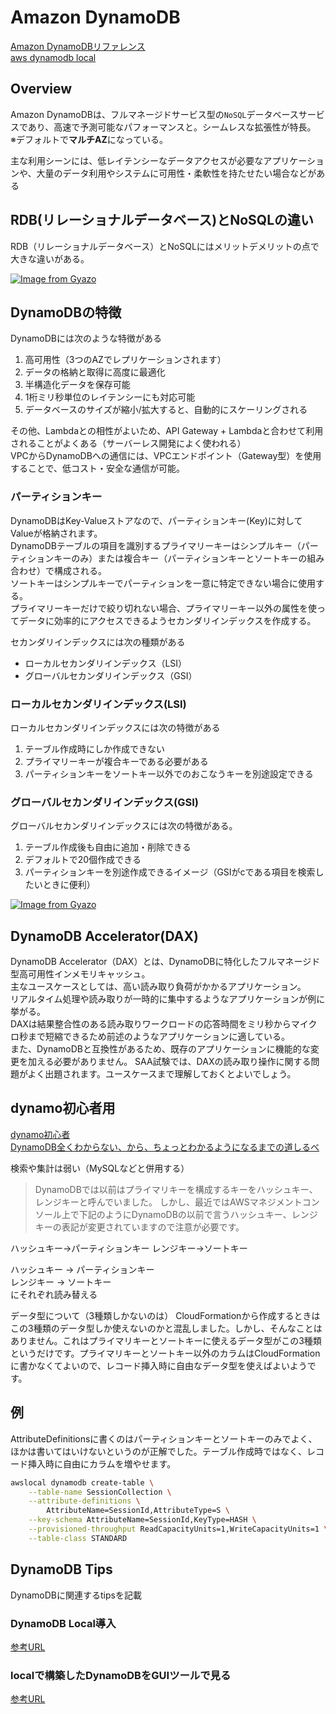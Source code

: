 # Amazon DynamoDB

[Amazon DynamoDBリファレンス](https://docs.aws.amazon.com/ja_jp/amazondynamodb/latest/developerguide/Introduction.html)  
[aws dynamodb local](https://www.wakuwakubank.com/posts/675-aws-cli-dynamodb/#index_id10)

## Overview

Amazon DynamoDBは、フルマネージドサービス型の`NoSQL`データベースサービスであり、高速で予測可能なパフォーマンスと。シームレスな拡張性が特長。  
※デフォルトで**マルチAZ**になっている。

主な利用シーンには、低レイテンシーなデータアクセスが必要なアプリケーションや、大量のデータ利用やシステムに可用性・柔軟性を持たせたい場合などがある

## RDB(リレーショナルデータベース)とNoSQLの違い

RDB（リレーショナルデータベース）とNoSQLにはメリットデメリットの点で大きな違いがある。

[![Image from Gyazo](https://i.gyazo.com/bc6c384072d5b7d7eca404ed8b3b6c0e.png)](https://gyazo.com/bc6c384072d5b7d7eca404ed8b3b6c0e)

## DynamoDBの特徴

DynamoDBには次のような特徴がある

1. 高可用性（3つのAZでレプリケーションされます）
2. データの格納と取得に高度に最適化
3. 半構造化データを保存可能
4. 1桁ミリ秒単位のレイテンシーにも対応可能
5. データベースのサイズが縮小/拡大すると、自動的にスケーリングされる

その他、Lambdaとの相性がよいため、API Gateway + Lambdaと合わせて利用されることがよくある（サーバーレス開発によく使われる）  
VPCからDynamoDBへの通信には、VPCエンドポイント（Gateway型）を使用することで、低コスト・安全な通信が可能。

### パーティションキー

DynamoDBはKey-Valueストアなので、パーティションキー(Key)に対してValueが格納されます。  
DynamoDBテーブルの項目を識別するプライマリーキーはシンプルキー（パーティションキーのみ）または複合キー（パーティションキーとソートキーの組み合わせ）で構成される。  
ソートキーはシンプルキーでパーティションを一意に特定できない場合に使用する。  
プライマリーキーだけで絞り切れない場合、プライマリーキー以外の属性を使ってデータに効率的にアクセスできるようセカンダリインデックスを作成する。

セカンダリインデックスには次の種類がある

- ローカルセカンダリインデックス（LSI）
- グローバルセカンダリインデックス（GSI）

### ローカルセカンダリインデックス(LSI)

ローカルセカンダリインデックスには次の特徴がある

1. テーブル作成時にしか作成できない
2. プライマリーキーが複合キーである必要がある
3. パーティションキーをソートキー以外でのおこなうキーを別途設定できる

### グローバルセカンダリインデックス(GSI)

グローバルセカンダリインデックスには次の特徴がある。

1. テーブル作成後も自由に追加・削除できる
2. デフォルトで20個作成できる
3. パーティションキーを別途作成できるイメージ（GSIがcである項目を検索したいときに便利）

[![Image from Gyazo](https://i.gyazo.com/2741762c08932773c8e0c21dbe288f1e.png)](https://gyazo.com/2741762c08932773c8e0c21dbe288f1e)

## DynamoDB Accelerator(DAX)

DynamoDB Accelerator（DAX）とは、DynamoDBに特化したフルマネージド型高可用性インメモリキャッシュ。  
主なユースケースとしては、高い読み取り負荷がかかるアプリケーション。  
リアルタイム処理や読み取りが一時的に集中するようなアプリケーションが例に挙がる。  
DAXは結果整合性のある読み取りワークロードの応答時間をミリ秒からマイクロ秒まで短縮できるため前述のようなアプリケーションに適している。  
また、DynamoDBと互換性があるため、既存のアプリケーションに機能的な変更を加える必要がありません。 SAA試験では、DAXの読み取り操作に関する問題がよく出題されます。ユースケースまで理解しておくとよいでしょう。

## dynamo初心者用

[dynamo初心者](https://qiita.com/hshimo/items/e5ad98b21786d796f1da)  
[DynamoDB全くわからない、から、ちょっとわかるようになるまでの道しるべ](https://dev.classmethod.jp/articles/dynamodb-chottowakaru/)

検索や集計は弱い（MySQLなどと併用する）

> DynamoDBでは以前はプライマリキーを構成するキーをハッシュキー、レンジキーと呼んでいました。
> しかし、最近ではAWSマネジメントコンソール上で下記のようにDynamoDBの以前で言うハッシュキー、レンジキーの表記が変更されていますので注意が必要です。

ハッシュキー→パーティションキー
レンジキー→ソートキー

ハッシュキー → パーティションキー  
レンジキー → ソートキー  
にそれぞれ読み替える

データ型について（3種類しかないのは）
CloudFormationから作成するときはこの3種類のデータ型しか使えないのかと混乱しました。しかし、そんなことはありません。これはプライマリキーとソートキーに使えるデータ型がこの3種類というだけです。プライマリキーとソートキー以外のカラムはCloudFormationに書かなくてよいので、レコード挿入時に自由なデータ型を使えばよいようです。

## 例

AttributeDefinitionsに書くのはパーティションキーとソートキーのみでよく、ほかは書いてはいけないというのが正解でした。テーブル作成時ではなく、レコード挿入時に自由にカラムを増やせます。

```sh
awslocal dynamodb create-table \
    --table-name SessionCollection \
    --attribute-definitions \
        AttributeName=SessionId,AttributeType=S \
    --key-schema AttributeName=SessionId,KeyType=HASH \
    --provisioned-throughput ReadCapacityUnits=1,WriteCapacityUnits=1 \
    --table-class STANDARD
```

## DynamoDB Tips

DynamoDBに関連するtipsを記載

### DynamoDB Local導入

[参考URL](https://qiita.com/gzock/items/e0225fd71917c234acce)

### localで構築したDynamoDBをGUIツールで見る

[参考URL](https://zenn.dev/oku3san/articles/187651d98f09a9)
